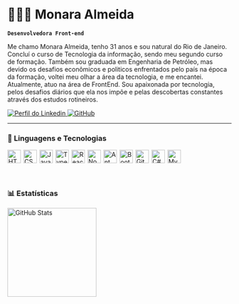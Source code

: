 # 👩🏻‍💻 Monara Almeida

**`Desenvolvedora Front-end`**

Me chamo Monara Almeida, tenho 31 anos e sou natural do Rio de Janeiro. Concluí o curso de Tecnologia da informação, sendo meu segundo curso de formação. Também sou graduada em Engenharia de Petróleo, mas devido os desafios econômicos e politicos enfrentados pelo país na época da formação, voltei meu olhar a área da tecnologia, e me encantei.
Atualmente, atuo na área de FrontEnd. Sou apaixonada por tecnologia, pelos desafios diários que ela nos impõe e pelas descobertas constantes através dos estudos rotineiros.

<p align="left">
    <!-- <a href="https://www.youtube.com/@larissakich?sub_confirmation=1">
        <img 
            alt="youtube subscribers" 
            title="Inscreva-se no meu canal" 
            src="https://custom-icon-badges.demolab.com/youtube/channel/subscribers/UCo-gJ8RnTn5akHqHvO55DVA?color=%23E05D44&label=Inscreva-se&logo=video&logoColor=white&style=for-the-badge&labelColor=CE4630"
        />
    </a>
    <a href="https://www.youtube.com/@larissakich">
        <img 
            alt="youtube views" 
            title="Vizualizações no YouTube" 
            src="https://custom-icon-badges.demolab.com/youtube/channel/views/UCo-gJ8RnTn5akHqHvO55DVA?color=%23E1AD0E&logo=eye&logoColor=white&style=for-the-badge&labelColor=C79600"
        />
    </a>  -->
    <a href="https://www.linkedin.com/in/monara-almeida-25052a170/">
        <img 
            alt="Perfil do Linkedin" 
            title="Perfil do Linkedin" 
            src="https://img.shields.io/badge/-LinkedIn-%230077B5?style=for-the-badge&logo=linkedin&logoColor=white" target="_blank">
    </a>
    <a href="https://github.com/Monaraalmeida?tab=repositories">
        <img 
            alt="GitHub" 
            title="Repositórios do GitHub" 
            src="https://img.shields.io/badge/-Repositories-%23181717?style=for-the-badge&logo=github&logoColor=white"
        />
    </a>
</p>

---

### 🤖 Linguagens e Tecnologias

<div style="display: flex; flex-wrap: nowrap; gap: 6px;">
    <img 
        alt="HTML" 
        title="HTML" 
        width="30px" 
        src="https://cdn.jsdelivr.net/gh/devicons/devicon@latest/icons/html5/html5-original.svg" 
    />
    <img 
        alt="CSS" 
        title="CSS" 
        width="30px" 
        src="https://cdn.jsdelivr.net/gh/devicons/devicon@latest/icons/css3/css3-original.svg" 
    />
    <img 
        alt="JavaScript" 
        title="JavaScript" 
        width="30px" 
        src="https://cdn.jsdelivr.net/gh/devicons/devicon@latest/icons/javascript/javascript-original.svg" 
    />
    <img 
        alt="TypeScript" 
        title="TypeScript" 
        width="30px" 
        src="https://cdn.jsdelivr.net/gh/devicons/devicon@latest/icons/typescript/typescript-original.svg" 
    />
    <img 
        alt="React" 
        title="React" 
        width="30px" 
        src="https://cdn.jsdelivr.net/gh/devicons/devicon@latest/icons/react/react-original.svg" 
    />
    <img 
        alt="Node.js" 
        title="Node.js" 
        width="30px" 
        src="https://cdn.jsdelivr.net/gh/devicons/devicon@latest/icons/nodejs/nodejs-original.svg" 
    />
    <img 
        alt="Ant Design" 
        title="Ant Design" 
        width="30px" 
        src="https://cdn.jsdelivr.net/gh/devicons/devicon@latest/icons/antdesign/antdesign-original.svg" 
    />
    <img 
        alt="Bootstrap" 
        title="Bootstrap" 
        width="30px" 
        src="https://cdn.jsdelivr.net/gh/devicons/devicon@latest/icons/bootstrap/bootstrap-original.svg" 
    />
    <img 
        alt="Git" 
        title="Git" 
        width="30px" 
        src="https://cdn.jsdelivr.net/gh/devicons/devicon@latest/icons/git/git-original.svg" 
    />
    <img 
        alt="C#" 
        title="C#" 
        width="30px" 
        src="https://cdn.jsdelivr.net/gh/devicons/devicon@latest/icons/csharp/csharp-original.svg" 
    />
     <img 
        alt="MySql" 
        title="MySql" 
        width="30px" 
        src="https://cdn.jsdelivr.net/gh/devicons/devicon@latest/icons/mysql/mysql-original.svg" 
    />
</div>

<br/>
<br/>

### 📊 Estatísticas

<p>
<img 
      align="left" 
      alt="GitHub Stats" 
      height="200" 
      src="https://github-readme-stats.vercel.app/api/top-langs/?username=Monaraalmeida&theme=tokyonight&layout=compact&custom_title=Tecnologias&langs_count=9" 
  />

